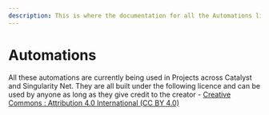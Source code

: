 ```yaml
---
description: This is where the documentation for all the Automations live.
---
```


# Automations

All these automations are currently being used in Projects across Catalyst and Singularity Net. They are all built under the following licence and can be used by anyone as long as they give credit to the creator - [Creative Commons : Attribution 4.0 International (CC BY 4.0)](https://creativecommons.org/licenses/by/4.0/)
